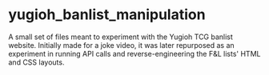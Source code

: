 # yugioh_banlist_manipulation
A small set of files meant to experiment with the Yugioh TCG banlist website. Initially made for a joke video, it was later repurposed as an experiment in running API calls and reverse-engineering the F&amp;L lists' HTML and CSS layouts.
